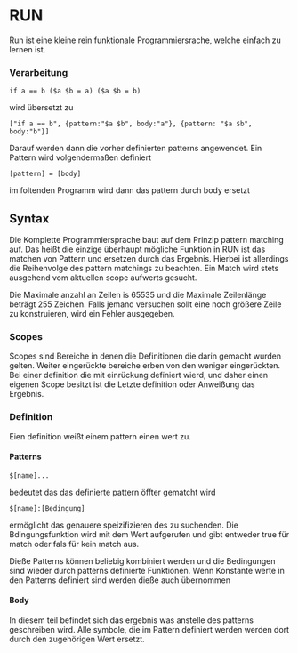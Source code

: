 # RUN

Run ist eine kleine rein funktionale Programmiersrache, welche einfach zu lernen ist. 

### Verarbeitung
    if a == b ($a $b = a) ($a $b = b)
wird übersetzt zu

    ["if a == b", {pattern:"$a $b", body:"a"}, {pattern: "$a $b", body:"b"}]

Darauf werden dann die vorher definierten patterns angewendet.
Ein Pattern wird volgendermaßen definiert
    
    [pattern] = [body]

im foltenden Programm wird dann das pattern durch body ersetzt

## Syntax
Die Komplette Programmiersprache baut auf dem Prinzip pattern matching auf. Das heißt die einzige überhaupt mögliche Funktion in RUN ist das matchen von Pattern und ersetzen durch das Ergebnis. Hierbei ist allerdings die Reihenvolge des pattern matchings zu beachten. Ein Match wird stets ausgehend vom aktuellen scope aufwerts gesucht.

Die Maximale anzahl an Zeilen is 65535 und die Maximale Zeilenlänge beträgt
255 Zeichen. Falls jemand versuchen sollt eine noch größere Zeile zu konstruieren, wird ein Fehler ausgegeben.

### Scopes

Scopes sind Bereiche in denen die Definitionen die darin gemacht wurden gelten.
Weiter eingerückte bereiche erben von den weniger eingerückten. Bei einer definition die mit einrückung definiert wierd, und daher einen eigenen Scope besitzt ist die Letzte definition oder Anweißung das Ergebnis.

### Definition
Eien definition weißt einem pattern einen wert zu.

#### Patterns

    $[name]...
bedeutet das das definierte pattern öffter gematcht wird

    $[name]:[Bedingung]
ermöglicht das genauere speizifizieren des zu suchenden. Die Bdingungsfunktion wird mit dem Wert aufgerufen und gibt entweder true für match oder fals für kein match aus.

Dieße Patterns können beliebig kombiniert werden und die Bedingungen sind wieder durch patterns definierte Funktionen. Wenn Konstante werte in den Patterns definiert sind werden dieße auch übernommen

#### Body
In diesem teil befindet sich das ergebnis was anstelle des patterns geschreiben wird. Alle symbole, die im Pattern definiert werden werden dort durch den zugehörigen Wert ersetzt.